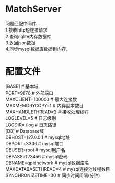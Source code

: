 # MatchServer
问题匹配中间件.</br>
1.接收http短连接请求</br>
2.查询sqlite内存数据库</br>
3.返回json数据</br>
4.同步mysql数据库数据到内存.</br>

# 配置文件
[BASE]              # 基本域</br>
PORT=9876           # 外部端口</br>
MAXCLIENT=100000    # 最大连接数</br>
MAXMEMORYCOPY=1     # 内存副本数目</br>
MAXHANDLETHREAD=2   # 接收处理线程</br>
LOGLEVEL=5          # 日志级别</br>
LOGDIR=./log        # 日志路径</br>
[DB]                # Database域</br>
DBHOST=127.0.0.1    # mysql地址</br>
DBPORT=3306         # mysql端口</br>
DBUSER=root         # mysql用户名</br>
DBPASS=123456       # mysql密码</br>
DBNAME=qpidnetwork  # mysql数据库名</br>
MAXDATABASETHREAD=4 # mysql连接池线程数目</br>
SYNCHRONIZETIME=30  # 同步时间间隔(分钟)</br>

